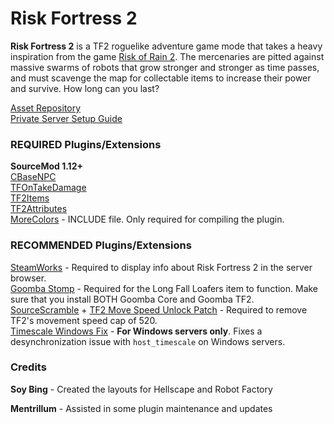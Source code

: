 # Risk Fortress 2
**Risk Fortress 2** is a TF2 roguelike adventure game mode that takes a heavy inspiration from the game [Risk of Rain 2](https://store.steampowered.com/app/632360/Risk_of_Rain_2/). The mercenaries are pitted against massive swarms of robots that grow stronger and stronger as time passes, and must scavenge the map for collectable items to increase their power and survive. How long can you last?

[Asset Repository](https://ln5.sync.com/dl/56aea4400#rctr8jjq-fesnwkmp-yh3dzeef-j6s5daa8)<br>
[Private Server Setup Guide](https://github.com/CookieCat45/Risk-Fortress-2/blob/main/docs/private%20server.md)   

### REQUIRED Plugins/Extensions
**SourceMod 1.12+**   
[CBaseNPC](https://github.com/TF2-DMB/CBaseNPC/releases)   
[TFOnTakeDamage](https://github.com/nosoop/SM-TFOnTakeDamage/releases)   
[TF2Items](https://builds.limetech.io/?project=tf2items)   
[TF2Attributes](https://github.com/FlaminSarge/tf2attributes/releases)   
[MoreColors](https://forums.alliedmods.net/showthread.php?t=185016) - INCLUDE file. Only required for compiling the plugin.

### RECOMMENDED Plugins/Extensions
[SteamWorks](https://github.com/KyleSanderson/SteamWorks/releases) - Required to display info about Risk Fortress 2 in the server browser.   
[Goomba Stomp](https://forums.alliedmods.net/showthread.php?t=111893) - Required for the Long Fall Loafers item to function. Make sure that you install BOTH Goomba Core and Goomba TF2.   
[SourceScramble](https://github.com/nosoop/SMExt-SourceScramble/releases) + [TF2 Move Speed Unlock Patch](https://github.com/Mikusch/SourceScramble-Patches) - Required to remove TF2's movement speed cap of 520.   
[Timescale Windows Fix](https://forums.alliedmods.net/showthread.php?t=324264) - **For Windows servers only**. Fixes a desynchronization issue with `host_timescale` on Windows servers.

### Credits
**Soy Bing** - Created the layouts for Hellscape and Robot Factory

**Mentrillum** - Assisted in some plugin maintenance and updates

